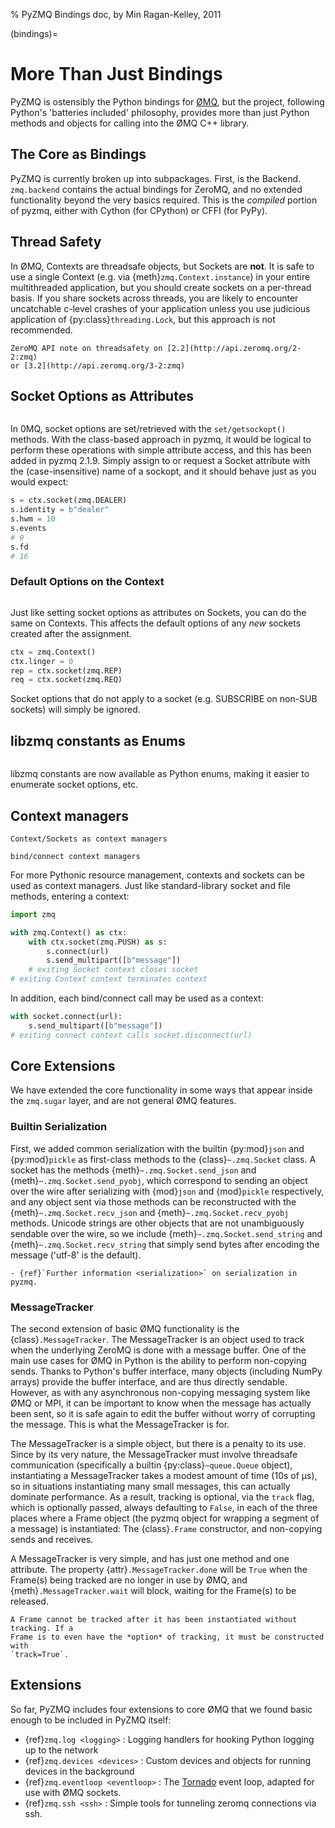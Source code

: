 % PyZMQ Bindings doc, by Min Ragan-Kelley, 2011

(bindings)=

# More Than Just Bindings

PyZMQ is ostensibly the Python bindings for [ØMQ], but the project, following
Python's 'batteries included' philosophy, provides more than just Python methods and
objects for calling into the ØMQ C++ library.

## The Core as Bindings

PyZMQ is currently broken up into subpackages. First, is the Backend. `zmq.backend`
contains the actual bindings for ZeroMQ, and no extended functionality beyond the very
basics required.
This is the _compiled_ portion of pyzmq,
either with Cython (for CPython) or CFFI (for PyPy).

## Thread Safety

In ØMQ, Contexts are threadsafe objects, but Sockets are **not**. It is safe to use a
single Context (e.g. via {meth}`zmq.Context.instance`) in your entire multithreaded
application, but you should create sockets on a per-thread basis. If you share sockets
across threads, you are likely to encounter uncatchable c-level crashes of your
application unless you use judicious application of {py:class}`threading.Lock`, but this
approach is not recommended.

```{seealso}
ZeroMQ API note on threadsafety on [2.2](http://api.zeromq.org/2-2:zmq)
or [3.2](http://api.zeromq.org/3-2:zmq)
```

## Socket Options as Attributes

```{versionadded} 2.1.9
```

In 0MQ, socket options are set/retrieved with the `set/getsockopt()` methods. With the
class-based approach in pyzmq, it would be logical to perform these operations with
simple attribute access, and this has been added in pyzmq 2.1.9. Simply assign to or
request a Socket attribute with the (case-insensitive) name of a sockopt, and it should
behave just as you would expect:

```python
s = ctx.socket(zmq.DEALER)
s.identity = b"dealer"
s.hwm = 10
s.events
# 0
s.fd
# 16
```

### Default Options on the Context

```{versionadded} 2.1.11
```

Just like setting socket options as attributes on Sockets, you can do the same on Contexts.
This affects the default options of any *new* sockets created after the assignment.

```python
ctx = zmq.Context()
ctx.linger = 0
rep = ctx.socket(zmq.REP)
req = ctx.socket(zmq.REQ)
```

Socket options that do not apply to a socket (e.g. SUBSCRIBE on non-SUB sockets) will
simply be ignored.

## libzmq constants as Enums

```{versionadded} 23
```

libzmq constants are now available as Python enums,
making it easier to enumerate socket options, etc.

## Context managers

```{versionadded} 14
Context/Sockets as context managers
```

```{versionadded} 20
bind/connect context managers
```

For more Pythonic resource management,
contexts and sockets can be used as context managers.
Just like standard-library socket and file methods,
entering a context:

```python
import zmq

with zmq.Context() as ctx:
    with ctx.socket(zmq.PUSH) as s:
        s.connect(url)
        s.send_multipart([b"message"])
    # exiting Socket context closes socket
# exiting Context context terminates context
```

In addition, each bind/connect call may be used as a context:

```python
with socket.connect(url):
    s.send_multipart([b"message"])
# exiting connect context calls socket.disconnect(url)
```

## Core Extensions

We have extended the core functionality in some ways that appear inside the `zmq.sugar` layer, and are not general ØMQ features.

### Builtin Serialization

First, we added common serialization with the builtin {py:mod}`json` and {py:mod}`pickle`
as first-class methods to the {class}`~.zmq.Socket` class. A socket has the methods
{meth}`~.zmq.Socket.send_json` and {meth}`~.zmq.Socket.send_pyobj`, which correspond to sending an
object over the wire after serializing with {mod}`json` and {mod}`pickle` respectively,
and any object sent via those methods can be reconstructed with the
{meth}`~.zmq.Socket.recv_json` and {meth}`~.zmq.Socket.recv_pyobj` methods. Unicode strings are
other objects that are not unambiguously sendable over the wire, so we include
{meth}`~.zmq.Socket.send_string` and {meth}`~.zmq.Socket.recv_string` that simply send bytes
after encoding the message ('utf-8' is the default).

```{seealso}
- {ref}`Further information <serialization>` on serialization in pyzmq.
```

### MessageTracker

The second extension of basic ØMQ functionality is the {class}`.MessageTracker`. The
MessageTracker is an object used to track when the underlying ZeroMQ is done with a
message buffer. One of the main use cases for ØMQ in Python is the ability to perform
non-copying sends. Thanks to Python's buffer interface, many objects (including NumPy
arrays) provide the buffer interface, and are thus directly sendable. However, as with any
asynchronous non-copying messaging system like ØMQ or MPI, it can be important to know
when the message has actually been sent, so it is safe again to edit the buffer without
worry of corrupting the message. This is what the MessageTracker is for.

The MessageTracker is a simple object, but there is a penalty to its use. Since by its
very nature, the MessageTracker must involve threadsafe communication (specifically a
builtin {py:class}`~queue.Queue` object), instantiating a MessageTracker takes a modest
amount of time (10s of µs), so in situations instantiating many small messages, this can
actually dominate performance. As a result, tracking is optional, via the `track` flag,
which is optionally passed, always defaulting to `False`, in each of the three places
where a Frame object (the pyzmq object for wrapping a segment of a message) is
instantiated: The {class}`.Frame` constructor, and non-copying sends and receives.

A MessageTracker is very simple, and has just one method and one attribute. The property
{attr}`.MessageTracker.done` will be `True` when the Frame(s) being tracked are no
longer in use by ØMQ, and {meth}`.MessageTracker.wait` will block, waiting for the
Frame(s) to be released.

```{Note}
A Frame cannot be tracked after it has been instantiated without tracking. If a
Frame is to even have the *option* of tracking, it must be constructed with
`track=True`.
```

## Extensions

So far, PyZMQ includes four extensions to core ØMQ that we found basic enough to be
included in PyZMQ itself:

- {ref}`zmq.log <logging>` : Logging handlers for hooking Python logging up to the
  network
- {ref}`zmq.devices <devices>` : Custom devices and objects for running devices in the
  background
- {ref}`zmq.eventloop <eventloop>` : The [Tornado] event loop, adapted for use
  with ØMQ sockets.
- {ref}`zmq.ssh <ssh>` : Simple tools for tunneling zeromq connections via ssh.

[tornado]: https://www.tornadoweb.org
[ømq]: https://zeromq.org/
